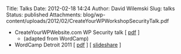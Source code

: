 Title: Talks
Date: 2012-02-18 14:24
Author: David Wilemski
Slug: talks
Status: published
Attachments: blog/wp-content/uploads/2012/02/CreateYourWPWorkshopSecurityTalk.pdf

-   CreateYourWPWebsite.com WP Security talk
    \[ [pdf](http://davidwilemski.com/blog/wp-content/uploads/2012/02/CreateYourWPWorkshopSecurityTalk.pdf)
    \]
    -   (adapted from WordCamp)
-   WordCamp Detroit 2011 \[
    [pdf](http://davidwilemski.com/blog/wp-content/uploads/2011/11/WordCamp2011_IntroWordPressSecurity.pdf)
    \] \[
    [slideshare](http://www.slideshare.net/davidwilemski/word-camp2011-introwordpresssecurity)
    \]
